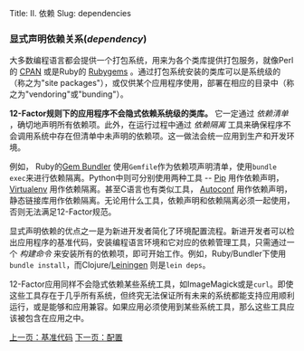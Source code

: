 Title: II. 依赖
Slug: dependencies

### 显式声明依赖关系(*dependency*)

大多数编程语言都会提供一个打包系统，用来为各个类库提供打包服务，就像Perl的 [CPAN](http://www.cpan.org/) 或是Ruby的 [Rubygems](http://rubygems.org/) 。通过打包系统安装的类库可以是系统级的（称之为"site packages"），或仅供某个应用程序使用，部署在相应的目录中（称之为"vendoring"或"bunding"）。

**12-Factor规则下的应用程序不会隐式依赖系统级的类库。** 它一定通过 *依赖清单* ，确切地声明所有依赖项。此外，在运行过程中通过 *依赖隔离* 工具来确保程序不会调用系统中存在但清单中未声明的依赖项。这一做法会统一应用到生产和开发环境。

例如， Ruby的[Gem Bundler](http://gembundler.com/) 使用`Gemfile`作为依赖项声明清单，使用`bundle exec`来进行依赖隔离。Python中则可分别使用两种工具 -- [Pip](http://www.pip-installer.org/en/latest/) 用作依赖声明， [Virtualenv](http://www.virtualenv.org/en/latest/) 用作依赖隔离。甚至C语言也有类似工具， [Autoconf](http://www.gnu.org/s/autoconf/) 用作依赖声明，静态链接库用作依赖隔离。无论用什么工具，依赖声明和依赖隔离必须一起使用，否则无法满足12-Factor规范。

显式声明依赖的优点之一是为新进开发者简化了环境配置流程。新进开发者可以检出应用程序的基准代码，安装编程语言环境和它对应的依赖管理工具，只需通过一个 *构建命令* 来安装所有的依赖项，即可开始工作。例如，Ruby/Bundler下使用`bundle install`，而Clojure/[Leiningen](https://github.com/technomancy/leiningen#readme) 则是`lein deps`。

12-Factor应用同样不会隐式依赖某些系统工具，如ImageMagick或是`curl`。即使这些工具存在于几乎所有系统，但终究无法保证所有未来的系统都能支持应用顺利运行，或是能够和应用兼容。如果应用必须使用到某些系统工具，那么这些工具应该被包含在应用之中。

[上一页：基准代码][0]
[下一页：配置][2]

[0]: http://www.harmy.me/pages/codebase.html
[1]: http://www.harmy.me/pages/dependencies.html
[2]: http://www.harmy.me/pages/config.html
[3]: http://www.harmy.me/pages/backing-services.html
[4]: http://www.harmy.me/pages/build-release-run.html
[5]: http://www.harmy.me/pages/processes.html
[6]: http://www.harmy.me/pages/port-binding.html
[7]: http://www.harmy.me/pages/concurrency.html
[8]: http://www.harmy.me/pages/disposability
[9]: http://www.harmy.me/pages/devprod-parity.html
[10]: http://www.harmy.me/pages/logs.html
[11]: http://www.harmy.me/pages/admin-processes.html